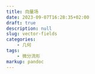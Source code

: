 ```yaml
---
title: 向量场
date: 2023-09-07T16:28:35+02:00
draft: true
description: null
slug: vector-fields
categories:
    - 几何
tags:
    - 微分流形
markup: pandoc
---
```


